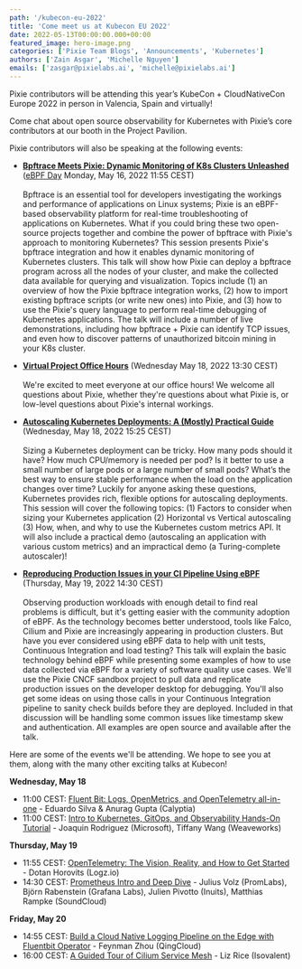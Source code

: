 ```yaml
---
path: '/kubecon-eu-2022'
title: 'Come meet us at Kubecon EU 2022'
date: 2022-05-13T00:00:00.000+00:00
featured_image: hero-image.png
categories: ['Pixie Team Blogs', 'Announcements', 'Kubernetes']
authors: ['Zain Asgar', 'Michelle Nguyen']
emails: ['zasgar@pixielabs.ai', 'michelle@pixielabs.ai']
---
```


Pixie contributors will be attending this year’s KubeCon + CloudNativeCon Europe 2022 in person in Valencia, Spain and virtually!

Come chat about open source observability for Kubernetes with Pixie’s core contributors at our booth in the Project Pavilion.

Pixie contributors will also be speaking at the following events:

- [**Bpftrace Meets Pixie: Dynamic Monitoring of K8s Clusters Unleashed**](https://sched.co/zrPc) ([eBPF Day](https://cloudnativeebpfdayeu22.sched.com/?iframe=no) Monday, May 16, 2022 11:55 CEST)<br/><br/>
Bpftrace is an essential tool for developers investigating the workings and performance of applications on Linux systems; Pixie is an eBPF-based observability platform for real-time troubleshooting of applications on Kubernetes. What if you could bring these two open-source projects together and combine the power of bpftrace with Pixie's approach to monitoring Kubernetes? This session presents Pixie's bpftrace integration and how it enables dynamic monitoring of Kubernetes clusters. This talk will show how Pixie can deploy a bpftrace program across all the nodes of your cluster, and make the collected data available for querying and visualization. Topics include (1) an overview of how the Pixie bpftrace integration works, (2) how to import existing bpftrace scripts (or write new ones) into Pixie, and (3) how to use the Pixie's query language to perform real-time debugging of Kubernetes applications. The talk will include a number of live demonstrations, including how bpftrace + Pixie can identify TCP issues, and even how to discover patterns of unauthorized bitcoin mining in your K8s cluster.

- [**Virtual Project Office Hours**](https://sched.co/zdqe) (Wednesday May 18, 2022 13:30 CEST)<br/><br/>
We're excited to meet everyone at our office hours! We welcome all questions about Pixie, whether they're questions about what Pixie is, or low-level questions about Pixie's internal workings.

- [**Autoscaling Kubernetes Deployments: A (Mostly) Practical Guide**](https://sched.co/ytmH) (Wednesday, May 18, 2022 15:25 CEST)<br/><br/>
Sizing a Kubernetes deployment can be tricky. How many pods should it have? How much CPU/memory is needed per pod? Is it better to use a small number of large pods or a large number of small pods? What’s the best way to ensure stable performance when the load on the application changes over time? Luckily for anyone asking these questions, Kubernetes provides rich, flexible options for autoscaling deployments. This session will cover the following topics: (1) Factors to consider when sizing your Kubernetes application (2) Horizontal vs Vertical autoscaling (3) How, when, and why to use the Kubernetes custom metrics API. It will also include a practical demo (autoscaling an application with various custom metrics) and an impractical demo (a Turing-complete autoscaler)!

- [**Reproducing Production Issues in your CI Pipeline Using eBPF**](https://sched.co/ytpE) (Thursday, May 19, 2022 14:30 CEST) <br/><br/>
Observing production workloads with enough detail to find real problems is difficult, but it's getting easier with the community adoption of eBPF. As the technology becomes better understood, tools like Falco, Cilium and Pixie are increasingly appearing in production clusters. But have you ever considered using eBPF data to help with unit tests, Continuous Integration and load testing? This talk will explain the basic technology behind eBPF while presenting some examples of how to use data collected via eBPF for a variety of software quality use cases. We'll use the Pixie CNCF sandbox project to pull data and replicate production issues on the developer desktop for debugging. You'll also get some ideas on using those calls in your Continuous Integration pipeline to sanity check builds before they are deployed. Included in that discussion will be handling some common issues like timestamp skew and authentication. All examples are open source and available after the talk.

Here are some of the events we'll be attending. We hope to see you at them, along with the many other exciting talks at Kubecon!

**Wednesday, May 18**

- 11:00 CEST: [Fluent Bit: Logs, OpenMetrics, and OpenTelemetry all-in-one](https://sched.co/ytl1) - Eduardo Silva & Anurag Gupta (Calyptia)
- 11:00 CEST: [Intro to Kubernetes, GitOps, and Observability Hands-On Tutorial](https://sched.co/ytkj) - Joaquin Rodriguez (Microsoft), Tiffany Wang (Weaveworks)

**Thursday, May 19**

- 11:55 CEST: [OpenTelemetry: The Vision, Reality, and How to Get Started](https://sched.co/ytob) - Dotan Horovits (Logz.io)
- 14:30 CEST: [Prometheus Intro and Deep Dive](https://sched.co/ytpW) - Julius Volz (PromLabs), Björn Rabenstein (Grafana Labs), Julien Pivotto (Inuits), Matthias Rampke (SoundCloud)

**Friday, May 20**

- 14:55 CEST: [Build a Cloud Native Logging Pipeline on the Edge with Fluentbit Operator](https://sched.co/ytt3) - Feynman Zhou (QingCloud)
- 16:00 CEST: [A Guided Tour of Cilium Service Mesh](https://sched.co/yttj) - Liz Rice (Isovalent)
